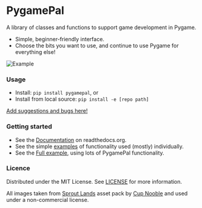 # PygamePal

A library of classes and functions to support game development in Pygame.
- Simple, beginner-friendly interface.
- Choose the bits you want to use, and continue to use Pygame for everything else!

![Example](https://github.com/rik-cross/pygamepal/blob/main/examples/gifs/fullExample.gif?raw=true)

### Usage

- Install: `pip install pygamepal`, or
- Install from local source: `pip install -e [repo path]`

[Add suggestions and bugs here!](https://github.com/rik-cross/pygamepal/issues)

### Getting started

- See the [Documentation](https://pygamepal.readthedocs.io/en/latest/) on readthedocs.org.
- See the simple [examples](https://github.com/rik-cross/pygamepal/tree/main/examples) of functionality used (mostly) individually.
- See the [Full example](https://github.com/rik-cross/pygamepal/blob/main/examples/fullExample.py), using lots of PygamePal functionality.

### Licence

Distributed under the MIT License. See [LICENSE](https://github.com/rik-cross/pygamepal/blob/main/LICENSE) for more information.

All images taken from [Sprout Lands](https://cupnooble.itch.io/sprout-lands-asset-pack) asset pack by [Cup Nooble](https://cupnooble.itch.io/) and used under a non-commercial license.